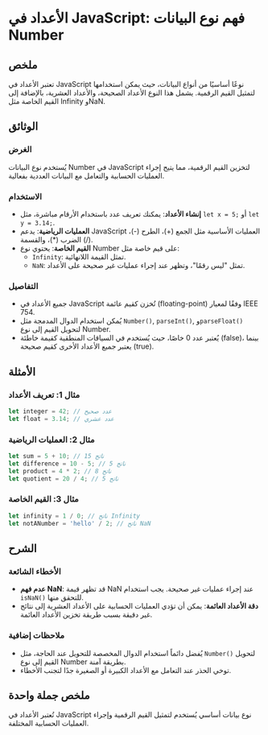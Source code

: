 <!--
Meta Description: # الأعداد في JavaScript: فهم نوع البيانات Number ## ملخص تعتبر الأعداد في JavaScript نوعًا أساسيًا من أنواع البيانات، حيث يمكن استخدامها لتمثيل القيم ...
Meta Keywords: الأعداد, let, javascript, القيم, نوع
-->

# الأعداد في JavaScript: فهم نوع البيانات Number

## ملخص
تعتبر الأعداد في JavaScript نوعًا أساسيًا من أنواع البيانات، حيث يمكن استخدامها لتمثيل القيم الرقمية. يشمل هذا النوع الأعداد الصحيحة، والأعداد العشرية، بالإضافة إلى القيم الخاصة مثل Infinity وNaN.

## الوثائق
### الغرض
يُستخدم نوع البيانات Number في JavaScript لتخزين القيم الرقمية، مما يتيح إجراء العمليات الحسابية والتعامل مع البيانات العددية بفعالية.

### الاستخدام
- **إنشاء الأعداد**: يمكنك تعريف عدد باستخدام الأرقام مباشرة، مثل `let x = 5;` أو `let y = 3.14;`.
- **العمليات الرياضية**: يدعم JavaScript العمليات الأساسية مثل الجمع (+)، الطرح (-)، الضرب (*)، والقسمة (/).
- **القيم الخاصة**: يحتوي نوع Number على قيم خاصة مثل:
  - `Infinity`: تمثل القيمة اللانهائية.
  - `NaN`: تمثل "ليس رقمًا"، وتظهر عند إجراء عمليات غير صحيحة على الأعداد.

### التفاصيل
- جميع الأعداد في JavaScript تُخزن كقيم عائمة (floating-point) وفقًا لمعيار IEEE 754.
- يُمكن استخدام الدوال المدمجة مثل `Number()`, `parseInt()`, و`parseFloat()` لتحويل القيم إلى نوع Number.
- يُعتبر عدد 0 خاصًا، حيث يُستخدم في السياقات المنطقية كقيمة خاطئة (false)، بينما يعتبر جميع الأعداد الأخرى كقيم صحيحة (true).

## الأمثلة
### مثال 1: تعريف الأعداد
```javascript
let integer = 42; // عدد صحيح
let float = 3.14; // عدد عشري
```

### مثال 2: العمليات الرياضية
```javascript
let sum = 5 + 10; // ناتج 15
let difference = 10 - 5; // ناتج 5
let product = 4 * 2; // ناتج 8
let quotient = 20 / 4; // ناتج 5
```

### مثال 3: القيم الخاصة
```javascript
let infinity = 1 / 0; // ناتج Infinity
let notANumber = 'hello' / 2; // ناتج NaN
```

## الشرح
### الأخطاء الشائعة
- **عدم فهم NaN**: قد تظهر قيمة NaN عند إجراء عمليات غير صحيحة. يجب استخدام `isNaN()` للتحقق منها.
- **دقة الأعداد العائمة**: يمكن أن تؤدي العمليات الحسابية على الأعداد العشرية إلى نتائج غير دقيقة بسبب طريقة تخزين الأعداد العائمة.

### ملاحظات إضافية
- يُفضل دائماً استخدام الدوال المخصصة للتحويل عند الحاجة، مثل `Number()` لتحويل القيم إلى نوع Number بطريقة آمنة.
- توخي الحذر عند التعامل مع الأعداد الكبيرة أو الصغيرة جدًا لتجنب الأخطاء.

## ملخص جملة واحدة
تُعتبر الأعداد في JavaScript نوع بيانات أساسي يُستخدم لتمثيل القيم الرقمية وإجراء العمليات الحسابية المختلفة.